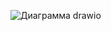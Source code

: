 ![Диаграмма  drawio](https://user-images.githubusercontent.com/79829528/201422589-64547984-446d-4246-ad85-6e60f1860f9c.png)
